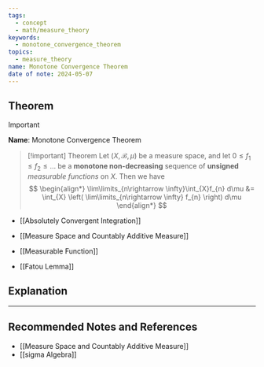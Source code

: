 ```yaml
---
tags:
  - concept
  - math/measure_theory
keywords:
  - monotone_convergence_theorem
topics:
  - measure_theory
name: Monotone Convergence Theorem
date of note: 2024-05-07
---
```


## Theorem

>[!important]
>**Name**:  Monotone Convergence Theorem


>[!important] Theorem
>Let $(X, \mathscr{B}, \mu)$ be a measure space, and let $0 \le f_1 \le  f_2 \le \ldots$ be a **monotone non-decreasing** sequence of **unsigned** *measurable functions* on $X.$ Then we have
> $$
> \begin{align*}
> \lim\limits_{n\rightarrow \infty}\int_{X}f_{n} d\mu &= \int_{X} \left( \lim\limits_{n\rightarrow \infty} f_{n} \right) d\mu 
> \end{align*}
> $$

- [[Absolutely Convergent Integration]]

- [[Measure Space and Countably Additive Measure]]
- [[Measurable Function]]

- [[Fatou Lemma]]



## Explanation






-----------
##  Recommended Notes and References

- [[Measure Space and Countably Additive Measure]]
- [[sigma Algebra]]